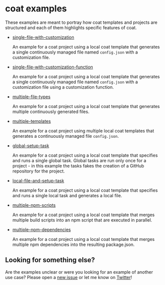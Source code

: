 # coat examples

These examples are meant to portray how coat templates and projects are structured and each of them highlights specific features of coat.

* [single-file-with-customization](./1-single-file-with-customization/README.md)

  An example for a coat project using a local coat template that generates a single continuously managed file named `config.json` with a customization file.

* [single-file-with-customization-function](./2-single-file-with-customization-function/README.md)

  An example for a coat project using a local coat template that generates a single continuously managed file named `config.json` with a customization file using a customization function.

* [multiple-file-types](./3-multiple-file-types/README.md)

  An example for a coat project using a local coat template that generates multiple continuously generated files.

* [multiple-templates](./4-multiple-templates/README.md)

  An example for a coat project using multiple local coat templates that generates a continuously managed file `config.json`.

* [global-setup-task](./5-global-setup-task/README.md)

  An example for a coat project using a local coat template that specifies and runs a single global task. Global tasks are run only once for a project - in this example the tasks fakes the creation of a GitHub repository for the project.

* [local-file-and-setup-task](./6-local-file-and-setup-task/README.md)

  An example for a coat project using a local coat template that specifies and runs a single local task and generates a local file.

* [multiple-npm-scripts](./7-multiple-npm-scripts/README.md)

  An example for a coat project using a local coat template that merges multiple build scripts into an npm script that are executed in parallel.

* [multiple-npm-dependencies](./8-multiple-npm-dependencies/README.md)

  An example for a coat project using a local coat template that merges multiple npm dependencies into the resulting package.json.

## Looking for something else?

Are the examples unclear or were you looking for an example of another use case? Please open a [new issue](https://github.com/coat-dev/coat/issues/new) or let me know on [Twitter](https://twitter.com/peterjuras)!
